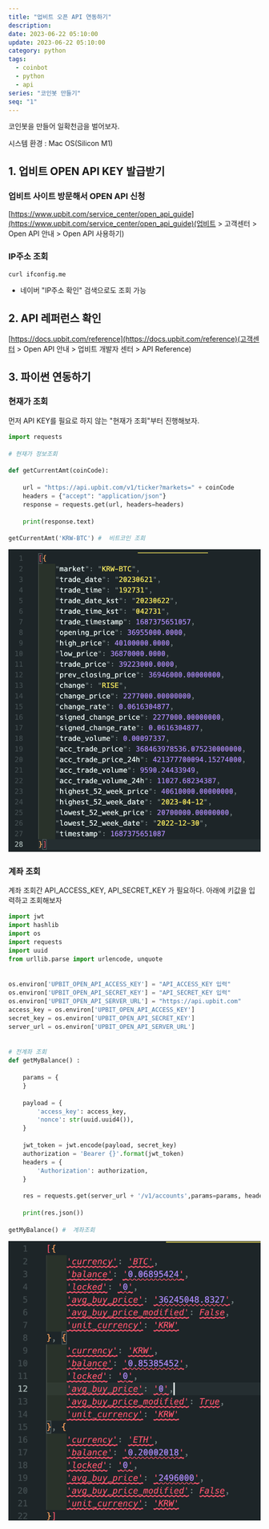 ```yaml
---
title: "업비트 오픈 API 연동하기"
description:
date: 2023-06-22 05:10:00
update: 2023-06-22 05:10:00
category: python
tags:
  - coinbot
  - python
  - api
series: "코인봇 만들기"
seq: "1"
---
```


코인봇을 만들어 일확천금을 벌어보자.  

시스템 환경 : Mac OS(Silicon M1)


##  1. 업비트 OPEN API KEY 발급받기

### 업비트 사이트 방문해서 OPEN API 신청

[https://www.upbit.com/service_center/open_api_guide](https://www.upbit.com/service_center/open_api_guide)(업비트 > 고객센터 > Open API 안내 > Open API 사용하기)

### IP주소 조회

```shell
curl ifconfig.me
```
* 네이버 "IP주소 확인" 검색으로도 조회 가능



## 2. API 레퍼런스 확인

[https://docs.upbit.com/reference](https://docs.upbit.com/reference)(고객센터 > Open API 안내 > 업비트 개발자 센터 > API Reference)

## 3. 파이썬 연동하기

### 현재가 조회

먼저 API KEY를 필요로 하지 않는 "현재가 조회"부터 진행해보자.

```python
import requests

# 현재가 정보조회 

def getCurrentAmt(coinCode):

    url = "https://api.upbit.com/v1/ticker?markets=" + coinCode
    headers = {"accept": "application/json"}
    response = requests.get(url, headers=headers)

    print(response.text)

getCurrentAmt('KRW-BTC') #  비트코인 조회
```

![출력_현재가](013-01.png)



### 계좌 조회

계좌 조회간 API\_ACCESS\_KEY, API\_SECRET\_KEY 가 필요하다.
아래에 키값을 입력하고 조회해보자

```python
import jwt
import hashlib
import os
import requests
import uuid
from urllib.parse import urlencode, unquote


os.environ['UPBIT_OPEN_API_ACCESS_KEY'] = "API_ACCESS_KEY 입력"
os.environ['UPBIT_OPEN_API_SECRET_KEY'] = "API_SECRET_KEY 입력"
os.environ['UPBIT_OPEN_API_SERVER_URL'] = "https://api.upbit.com"
access_key = os.environ['UPBIT_OPEN_API_ACCESS_KEY']
secret_key = os.environ['UPBIT_OPEN_API_SECRET_KEY']
server_url = os.environ['UPBIT_OPEN_API_SERVER_URL']


# 전계좌 조회
def getMyBalance() :

    params = {
    }

    payload = {
        'access_key': access_key,
        'nonce': str(uuid.uuid4()),
    }

    jwt_token = jwt.encode(payload, secret_key)
    authorization = 'Bearer {}'.format(jwt_token)
    headers = {
        'Authorization': authorization,
    }

    res = requests.get(server_url + '/v1/accounts',params=params, headers=headers)

    print(res.json())

getMyBalance() #  계좌조회
```

![출력_계좌조회](013-02.png)



